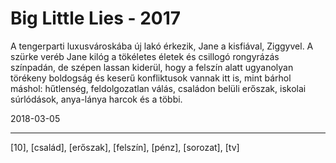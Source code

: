# Big Little Lies - 2017

A tengerparti luxusvároskába új lakó érkezik, Jane a kisfiával, Ziggyvel. A szürke veréb Jane kilóg a tökéletes életek és csillogó rongyrázás színpadán, de szépen lassan kiderül, hogy a felszín alatt ugyanolyan törékeny boldogság és keserű konfliktusok vannak itt is, mint bárhol máshol: hűtlenség, feldolgozatlan válás, családon belüli erőszak, iskolai súrlódások, anya-lánya harcok és a többi.

2018-03-05

----

[10], [család], [erőszak], [felszín], [pénz], [sorozat], [tv]
